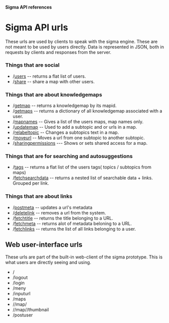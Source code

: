 #### Sigma API references


#  Sigma API urls 
These urls are used by clients to speak with the sigma engine. These are not meant to be used by users directly.
Data is represented in JSON, both in requests by clients and responses from the server. 

### Things that are social
- /[users](users.md) -- returns a flat list of users.
- /[share](share.md) -- share a map with other users.


### Things that are about knowledgemaps
- /[getmap](getmap.md) -- returns a knowledgemap by its mapid.
- /[getmaps](getmaps.md) -- returns a dictionary of all knowledgemap associated with a user.
- /[mapnames](mapnames.md) -- Gives a list of the users maps, map names only.
- /[updatemap](updatemap.md) -- Used to add a subtopic and or urls in a map.
- /[relabeltopic](relabeltopic.md) -- Changes a subtopics text in a map.
- /[moveurl](moveurl.md) -- Moves a url from one subtopic to another subtopic.
- /[sharingpermissions](sharingpermissions.md) --- Shows or sets shared access for a map.

### Things that are for searching and autosuggestions
- /[tags](tags.md)  -- returns a flat list of the users tags( topics / subtopics from maps)
- /[fetchsearchdata](fetchsearchdata.md)  -- returns a nested list of searchable data + links. Grouped per link.


### Things that are about links
- /[postmeta](postmeta.md) -- updates a url's metadata    
- /[deletelink](deletelink.md) -- removes a url from the system.
- /[fetchtitle](fetchtitle.md) -- returns the title belonging to  a URL.
- /[fetchmeta](fetchmeta.md)  -- returns alot of metadata beloning to a URL.
- /[fetchlinks](fetchlinks.md) -- returns the list of all links belonging to a user.


##  Web user-interface urls
 These urls are part of the built-in web-client of the sigma prototype. This is what users are directly seeing and using.
-  /    
-  /logout 
-  /login
-  /meny 
-  /inputurl
-  /maps
-  /<user>/map/<mapid>
-  /<user>/map/<mapid>/thumbnail
-  /postuser
    

